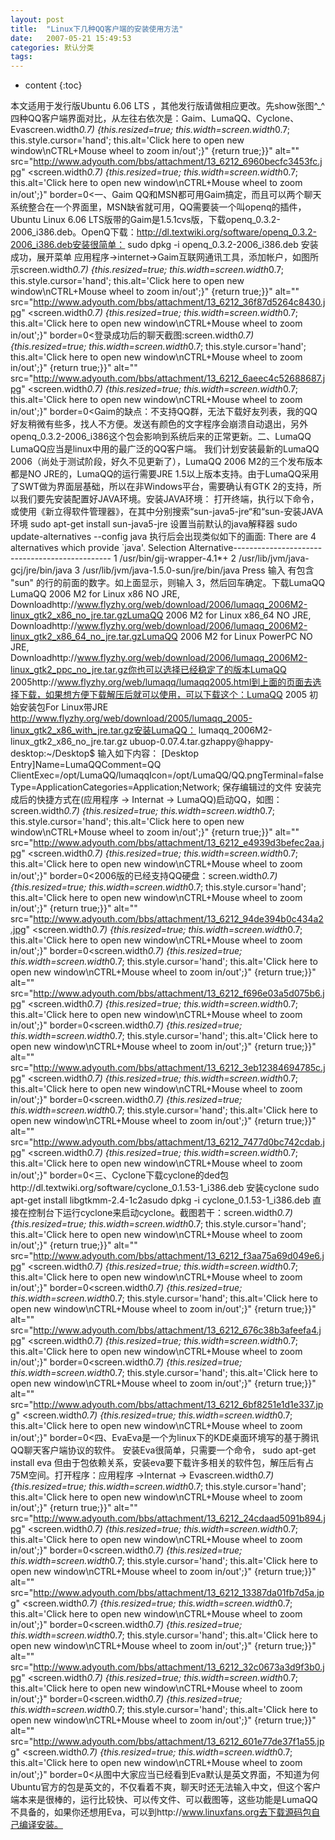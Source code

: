 ```yaml
---
layout: post
title:  "Linux下几种QQ客户端的安装使用方法"
date:   2007-05-21 15:49:53
categories: 默认分类
tags:
---
```


* content
{:toc}

本文适用于发行版Ubuntu 6.06 LTS ，其他发行版请做相应更改。先show张图^_^ 四种QQ客户端界面对比，从左往右依次是：Gaim、LumaQQ、Cyclone、Evascreen.width*0.7) {this.resized=true; this.width=screen.width*0.7; this.style.cursor='hand'; this.alt='Click here to open new window\nCTRL+Mouse wheel to zoom in/out';}" {return true;}}" alt="" src="http://www.adyouth.com/bbs/attachment/13_6212_6960becfc3453fc.jpg" <screen.width*0.7) {this.resized=true; this.width=screen.width*0.7; this.alt='Click here to open new window\nCTRL+Mouse wheel to zoom in/out';}" border=0<一、Gaim      QQ和MSN都可用Gaim搞定，而且可以两个聊天系统整合在一个界面里，MSN缺省就可用，QQ需要装一个叫openq的插件，Ubuntu Linux 6.06 LTS版带的Gaim是1.5.1cvs版，下载openq_0.3.2-2006_i386.deb。OpenQ下载：http://dl.textwiki.org/software/openq_0.3.2-2006_i386.deb安装很简单：                                              sudo dpkg -i openq_0.3.2-2006_i386.deb         安装成功，展开菜单 应用程序->internet->Gaim互联网通讯工具，添加帐户，如图所示screen.width*0.7) {this.resized=true; this.width=screen.width*0.7; this.style.cursor='hand'; this.alt='Click here to open new window\nCTRL+Mouse wheel to zoom in/out';}" {return true;}}" alt="" src="http://www.adyouth.com/bbs/attachment/13_6212_36f87d5264c8430.jpg" <screen.width*0.7) {this.resized=true; this.width=screen.width*0.7; this.alt='Click here to open new window\nCTRL+Mouse wheel to zoom in/out';}" border=0<登录成功后的聊天截图:screen.width*0.7) {this.resized=true; this.width=screen.width*0.7; this.style.cursor='hand'; this.alt='Click here to open new window\nCTRL+Mouse wheel to zoom in/out';}" {return true;}}" alt="" src="http://www.adyouth.com/bbs/attachment/13_6212_6aeec4c52688687.jpg" <screen.width*0.7) {this.resized=true; this.width=screen.width*0.7; this.alt='Click here to open new window\nCTRL+Mouse wheel to zoom in/out';}" border=0<Gaim的缺点：不支持QQ群，无法下载好友列表，我的QQ好友稍微有些多，找人不方便。发送有颜色的文字程序会崩溃自动退出，另外openq_0.3.2-2006_i386这个包会影响到系统后来的正常更新。二、LumaQQ   LumaQQ应当是linux中用的最广泛的QQ客户端。   我们计划安装最新的LumaQQ 2006（尚处于测试阶段，好久不见更新了），LumaQQ 2006 M2的三个发布版本都是NO JRE的，LumaQQ的运行需要JRE 1.5以上版本支持。由于LumaQQ采用了SWT做为界面层基础，所以在非Windows平台，需要确认有GTK 2的支持，所以我们要先安装配置好JAVA环境。安装JAVA环境：    打开终端，执行以下命令，或使用《新立得软件管理器》，在其中分别搜索“sun-java5-jre“和“sun-安装JAVA环境                                                    sudo apt-get install sun-java5-jre        设置当前默认的java解释器                                                     sudo update-alternatives --config java         执行后会出现类似如下的画面:                                                      There are 4 alternatives which provide `java'.   Selection    Alternative-----------------------------------------------      1        /usr/bin/gij-wrapper-4.1*+    2        /usr/lib/jvm/java-gcj/jre/bin/java      3        /usr/lib/jvm/java-1.5.0-sun/jre/bin/java       Press       输入 有包含 "sun" 的行的前面的数字。如上面显示，则输入 3，然后回车确定。下载LumaQQ LumaQQ 2006 M2 for Linux x86 NO JRE, Downloadhttp://www.flyzhy.org/web/download/2006/lumaqq_2006M2-linux_gtk2_x86_no_jre.tar.gzLumaQQ 2006 M2 for Linux x86_64 NO JRE, Downloadhttp://www.flyzhy.org/web/download/2006/lumaqq_2006M2-linux_gtk2_x86_64_no_jre.tar.gzLumaQQ 2006 M2 for Linux PowerPC NO JRE, Downloadhttp://www.flyzhy.org/web/download/2006/lumaqq_2006M2-linux_gtk2_ppc_no_jre.tar.gz你也可以选择已经稳定了的版本LumaQQ 2005http://www.flyzhy.org/web/lumaqq/lumaqq2005.html到上面的页面去选择下载，如果想方便下载解压后就可以使用，可以下载这个：LumaQQ 2005 初始安装包For Linux带JRE  http://www.flyzhy.org/web/download/2005/lumaqq_2005-linux_gtk2_x86_with_jre.tar.gz安装LumaQQ：                                             lumaqq_2006M2-linux_gtk2_x86_no_jre.tar.gz  ubuop-0.07.4.tar.gzhappy@happy-desktop:~/Desktop$       输入如下内容：                                               [Desktop Entry]Name=LumaQQComment=QQ ClientExec=/opt/LumaQQ/lumaqqIcon=/opt/LumaQQ/QQ.pngTerminal=falseType=ApplicationCategories=Application;Network;         保存编辑过的文件 安装完成后的快捷方式在(应用程序 -> Internat -> LumaQQ)启动QQ，如图：screen.width*0.7) {this.resized=true; this.width=screen.width*0.7; this.style.cursor='hand'; this.alt='Click here to open new window\nCTRL+Mouse wheel to zoom in/out';}" {return true;}}" alt="" src="http://www.adyouth.com/bbs/attachment/13_6212_e4939d3befec2aa.jpg" <screen.width*0.7) {this.resized=true; this.width=screen.width*0.7; this.alt='Click here to open new window\nCTRL+Mouse wheel to zoom in/out';}" border=0<2006版的已经支持QQ硬盘：screen.width*0.7) {this.resized=true; this.width=screen.width*0.7; this.style.cursor='hand'; this.alt='Click here to open new window\nCTRL+Mouse wheel to zoom in/out';}" {return true;}}" alt="" src="http://www.adyouth.com/bbs/attachment/13_6212_94de394b0c434a2.jpg" <screen.width*0.7) {this.resized=true; this.width=screen.width*0.7; this.alt='Click here to open new window\nCTRL+Mouse wheel to zoom in/out';}" border=0<screen.width*0.7) {this.resized=true; this.width=screen.width*0.7; this.style.cursor='hand'; this.alt='Click here to open new window\nCTRL+Mouse wheel to zoom in/out';}" {return true;}}" alt="" src="http://www.adyouth.com/bbs/attachment/13_6212_f696e03a5d075b6.jpg" <screen.width*0.7) {this.resized=true; this.width=screen.width*0.7; this.alt='Click here to open new window\nCTRL+Mouse wheel to zoom in/out';}" border=0<screen.width*0.7) {this.resized=true; this.width=screen.width*0.7; this.style.cursor='hand'; this.alt='Click here to open new window\nCTRL+Mouse wheel to zoom in/out';}" {return true;}}" alt="" src="http://www.adyouth.com/bbs/attachment/13_6212_3eb12384694785c.jpg" <screen.width*0.7) {this.resized=true; this.width=screen.width*0.7; this.alt='Click here to open new window\nCTRL+Mouse wheel to zoom in/out';}" border=0<screen.width*0.7) {this.resized=true; this.width=screen.width*0.7; this.style.cursor='hand'; this.alt='Click here to open new window\nCTRL+Mouse wheel to zoom in/out';}" {return true;}}" alt="" src="http://www.adyouth.com/bbs/attachment/13_6212_7477d0bc742cdab.jpg" <screen.width*0.7) {this.resized=true; this.width=screen.width*0.7; this.alt='Click here to open new window\nCTRL+Mouse wheel to zoom in/out';}" border=0<三、Cyclone下载cyclone的ded包http://dl.textwiki.org/software/cyclone_0.1.53-1_i386.deb 安装cyclone                                               sudo apt-get install libgtkmm-2.4-1c2asudo dpkg -i cyclone_0.1.53-1_i386.deb        直接在控制台下运行cyclone来启动cyclone。截图若干：screen.width*0.7) {this.resized=true; this.width=screen.width*0.7; this.style.cursor='hand'; this.alt='Click here to open new window\nCTRL+Mouse wheel to zoom in/out';}" {return true;}}" alt="" src="http://www.adyouth.com/bbs/attachment/13_6212_f3aa75a69d049e6.jpg" <screen.width*0.7) {this.resized=true; this.width=screen.width*0.7; this.alt='Click here to open new window\nCTRL+Mouse wheel to zoom in/out';}" border=0<screen.width*0.7) {this.resized=true; this.width=screen.width*0.7; this.style.cursor='hand'; this.alt='Click here to open new window\nCTRL+Mouse wheel to zoom in/out';}" {return true;}}" alt="" src="http://www.adyouth.com/bbs/attachment/13_6212_676c38b3afeefa4.jpg" <screen.width*0.7) {this.resized=true; this.width=screen.width*0.7; this.alt='Click here to open new window\nCTRL+Mouse wheel to zoom in/out';}" border=0<screen.width*0.7) {this.resized=true; this.width=screen.width*0.7; this.style.cursor='hand'; this.alt='Click here to open new window\nCTRL+Mouse wheel to zoom in/out';}" {return true;}}" alt="" src="http://www.adyouth.com/bbs/attachment/13_6212_6bf8251e1d1e337.jpg" <screen.width*0.7) {this.resized=true; this.width=screen.width*0.7; this.alt='Click here to open new window\nCTRL+Mouse wheel to zoom in/out';}" border=0<四、EvaEva是一个为linux下的KDE桌面环境写的基于腾讯QQ聊天客户端协议的软件。 安装Eva很简单，只需要一个命令，                                               sudo apt-get install eva        但由于包依赖关系，安装eva要下载许多相关的软件包，解压后有占75M空间。打开程序：应用程序 ->Internat -> Evascreen.width*0.7) {this.resized=true; this.width=screen.width*0.7; this.style.cursor='hand'; this.alt='Click here to open new window\nCTRL+Mouse wheel to zoom in/out';}" {return true;}}" alt="" src="http://www.adyouth.com/bbs/attachment/13_6212_24cdaad5091b894.jpg" <screen.width*0.7) {this.resized=true; this.width=screen.width*0.7; this.alt='Click here to open new window\nCTRL+Mouse wheel to zoom in/out';}" border=0<screen.width*0.7) {this.resized=true; this.width=screen.width*0.7; this.style.cursor='hand'; this.alt='Click here to open new window\nCTRL+Mouse wheel to zoom in/out';}" {return true;}}" alt="" src="http://www.adyouth.com/bbs/attachment/13_6212_13387da01fb7d5a.jpg" <screen.width*0.7) {this.resized=true; this.width=screen.width*0.7; this.alt='Click here to open new window\nCTRL+Mouse wheel to zoom in/out';}" border=0<screen.width*0.7) {this.resized=true; this.width=screen.width*0.7; this.style.cursor='hand'; this.alt='Click here to open new window\nCTRL+Mouse wheel to zoom in/out';}" {return true;}}" alt="" src="http://www.adyouth.com/bbs/attachment/13_6212_32c0673a3d9f3b0.jpg" <screen.width*0.7) {this.resized=true; this.width=screen.width*0.7; this.alt='Click here to open new window\nCTRL+Mouse wheel to zoom in/out';}" border=0<screen.width*0.7) {this.resized=true; this.width=screen.width*0.7; this.style.cursor='hand'; this.alt='Click here to open new window\nCTRL+Mouse wheel to zoom in/out';}" {return true;}}" alt="" src="http://www.adyouth.com/bbs/attachment/13_6212_601e77de37f1a55.jpg" <screen.width*0.7) {this.resized=true; this.width=screen.width*0.7; this.alt='Click here to open new window\nCTRL+Mouse wheel to zoom in/out';}" border=0<从图中大家应当已经看到Eva默认是英文界面，不知道为何Ubuntu官方的包是英文的，不仅看着不爽，聊天时还无法输入中文，但这个客户端本来是很棒的，运行比较快、可以传文件、可以截图等，这些功能是LumaQQ不具备的，如果你还想用Eva，可以到http://www.linuxfans.org去下载源码包自己编译安装。
        
